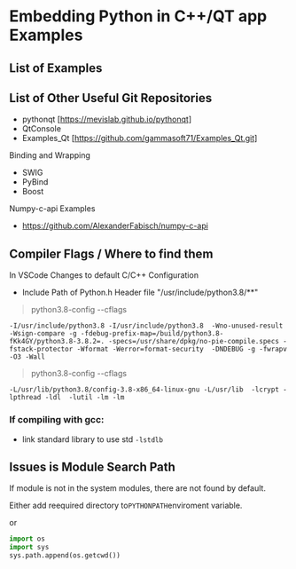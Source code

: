 # Embedding Python in C++/QT app Examples

## List of Examples


## List of Other Useful Git Repositories

- pythonqt [https://mevislab.github.io/pythonqt]
- QtConsole
- Examples_Qt [https://github.com/gammasoft71/Examples_Qt.git]

Binding and Wrapping 
- SWIG
- PyBind
- Boost

Numpy-c-api Examples 
- https://github.com/AlexanderFabisch/numpy-c-api

## Compiler Flags / Where to find them
In VSCode Changes to default C/C++ Configuration 
- Include Path of Python.h Header file "/usr/include/python3.8/**"


> python3.8-config --cflags

```
-I/usr/include/python3.8 -I/usr/include/python3.8  -Wno-unused-result -Wsign-compare -g -fdebug-prefix-map=/build/python3.8-fKk4GY/python3.8-3.8.2=. -specs=/usr/share/dpkg/no-pie-compile.specs -fstack-protector -Wformat -Werror=format-security  -DNDEBUG -g -fwrapv -O3 -Wall 
```

> python3.8-config --cflags
```
-L/usr/lib/python3.8/config-3.8-x86_64-linux-gnu -L/usr/lib  -lcrypt -lpthread -ldl  -lutil -lm -lm  
```

### If compiling with gcc:
- link standard library to use std `-lstdlb`

## Issues is Module Search Path
If module is not in the system modules, there are not found by default.

Either add reequired directory to`PYTHONPATH`enviroment variable. 

or
```Python
import os
import sys
sys.path.append(os.getcwd())
```


